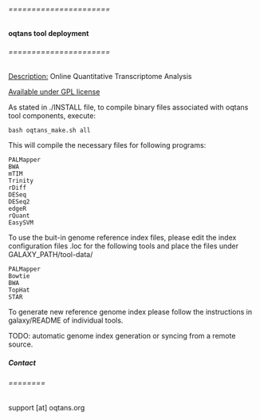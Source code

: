 ###### ======================
#### oqtans tool deployment
###### ======================

[Description:](http://oqtans.org) Online Quantitative Transcriptome Analysis

[Available under GPL license](http://www.gnu.org/licenses/gpl.html)

As stated in ./INSTALL file, to compile binary files associated with oqtans tool components, execute:

    bash oqtans_make.sh all

This will compile the necessary files for following programs:

    PALMapper
    BWA
    mTIM
    Trinity
    rDiff
    DESeq
    DESeq2
    edgeR
    rQuant
    EasySVM

To use the buit-in genome reference index files, please edit the index configuration files .loc for the following tools and place the files under GALAXY\_PATH/tool-data/

    PALMapper
    Bowtie
    BWA
    TopHat
    STAR

To generate new reference genome index please follow the instructions in galaxy/README of individual tools. 

TODO:
   automatic genome index generation or syncing from a remote source.

##### Contact
###### ========

support [at] oqtans.org
